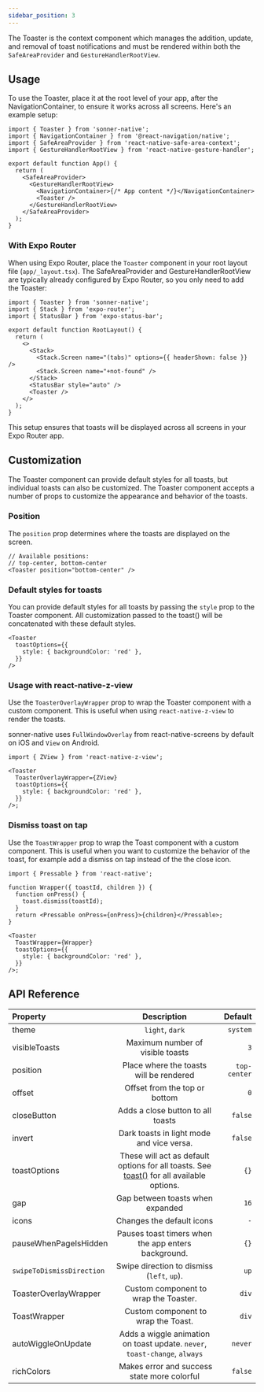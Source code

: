 ```yaml
---
sidebar_position: 3
---
```


The Toaster is the context component which manages the addition, update, and removal of toast notifications and must be rendered within both the `SafeAreaProvider` and `GestureHandlerRootView`.

## Usage

To use the Toaster, place it at the root level of your app, after the NavigationContainer, to ensure it works across all screens. Here's an example setup:

```tsx
import { Toaster } from 'sonner-native';
import { NavigationContainer } from '@react-navigation/native';
import { SafeAreaProvider } from 'react-native-safe-area-context';
import { GestureHandlerRootView } from 'react-native-gesture-handler';

export default function App() {
  return (
    <SafeAreaProvider>
      <GestureHandlerRootView>
        <NavigationContainer>{/* App content */}</NavigationContainer>
        <Toaster />
      </GestureHandlerRootView>
    </SafeAreaProvider>
  );
}
```

### With Expo Router

When using Expo Router, place the `Toaster` component in your root layout file (`app/_layout.tsx`). The SafeAreaProvider and GestureHandlerRootView are typically already configured by Expo Router, so you only need to add the Toaster:

```tsx
import { Toaster } from 'sonner-native';
import { Stack } from 'expo-router';
import { StatusBar } from 'expo-status-bar';

export default function RootLayout() {
  return (
    <>
      <Stack>
        <Stack.Screen name="(tabs)" options={{ headerShown: false }} />
        <Stack.Screen name="+not-found" />
      </Stack>
      <StatusBar style="auto" />
      <Toaster />
    </>
  );
}
```

This setup ensures that toasts will be displayed across all screens in your Expo Router app.

## Customization

The Toaster component can provide default styles for all toasts, but individual toasts can also be customized. The Toaster component accepts a number of props to customize the appearance and behavior of the toasts.

### Position

The `position` prop determines where the toasts are displayed on the screen.

```tsx
// Available positions:
// top-center, bottom-center
<Toaster position="bottom-center" />
```

### Default styles for toasts

You can provide default styles for all toasts by passing the `style` prop to the Toaster component. All customization passed to the toast() will be concatenated with these default styles.

```tsx
<Toaster
  toastOptions={{
    style: { backgroundColor: 'red' },
  }}
/>
```

### Usage with react-native-z-view

Use the `ToasterOverlayWrapper` prop to wrap the Toaster component with a custom component. This is useful when using `react-native-z-view` to render the toasts.

sonner-native uses `FullWindowOverlay` from react-native-screens by default on iOS and `View` on Android.

```tsx
import { ZView } from 'react-native-z-view';

<Toaster
  ToasterOverlayWrapper={ZView}
  toastOptions={{
    style: { backgroundColor: 'red' },
  }}
/>;
```

### Dismiss toast on tap

Use the `ToastWrapper` prop to wrap the Toast component with a custom component. This is useful when you want to customize the behavior of the toast, for example add a dismiss on tap instead of the the close icon.

```tsx
import { Pressable } from 'react-native';

function Wrapper({ toastId, children }) {
  function onPress() {
    toast.dismiss(toastId);
  }
  return <Pressable onPress={onPress}>{children}</Pressable>;
}

<Toaster
  ToastWrapper={Wrapper}
  toastOptions={{
    style: { backgroundColor: 'red' },
  }}
/>;
```

## API Reference

| Property                  |                                            Description                                             |      Default |
| :------------------------ | :------------------------------------------------------------------------------------------------: | -----------: |
| theme                     |                                          `light`, `dark`                                           |     `system` |
| visibleToasts             |                                  Maximum number of visible toasts                                  |          `3` |
| position                  |                              Place where the toasts will be rendered                               | `top-center` |
| offset                    |                                   Offset from the top or bottom                                    |          `0` |
| closeButton               |                                 Adds a close button to all toasts                                  |      `false` |
| invert                    |                             Dark toasts in light mode and vice versa.                              |      `false` |
| toastOptions              | These will act as default options for all toasts. See [toast()](/toast) for all available options. |         `{}` |
| gap                       |                                  Gap between toasts when expanded                                  |         `16` |
| icons                     |                                     Changes the default icons                                      |          `-` |
| pauseWhenPageIsHidden     |                        Pauses toast timers when the app enters background.                         |         `{}` |
| `swipeToDismissDirection` |                             Swipe direction to dismiss (`left`, `up`).                             |         `up` |
| ToasterOverlayWrapper     |                                Custom component to wrap the Toaster.                               |        `div` |
| ToastWrapper              |                                 Custom component to wrap the Toast.                                |        `div` |
| autoWiggleOnUpdate        |             Adds a wiggle animation on toast update. `never`, `toast-change`, `always`             |      `never` |
| richColors                |                             Makes error and success state more colorful                            |      `false` |
